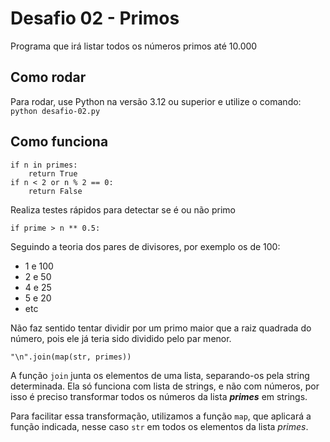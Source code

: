 # Desafio 02 - Primos
Programa que irá listar todos os números primos até 10.000

## Como rodar
Para rodar, use Python na versão 3.12 ou superior e utilize o comando:
`python desafio-02.py`

## Como funciona
```
if n in primes:
    return True
if n < 2 or n % 2 == 0:
    return False
```
Realiza testes rápidos para detectar se é ou não primo

```
if prime > n ** 0.5:
```

Seguindo a teoria dos pares de divisores, por exemplo os de 100:
* 1 e 100
* 2 e 50
* 4 e 25
* 5 e 20
* etc

Não faz sentido tentar dividir por um primo maior que a raiz quadrada do número, pois ele já teria sido dividido pelo par menor.

```
"\n".join(map(str, primes))
```
A função `join` junta os elementos de uma lista, separando-os pela string determinada. Ela só funciona com lista de strings, e não com números, por isso é preciso transformar todos os números da lista ***primes*** em strings.

Para facilitar essa transformação, utilizamos a função `map`, que aplicará a função indicada, nesse caso `str` em todos os elementos da lista *primes*.
